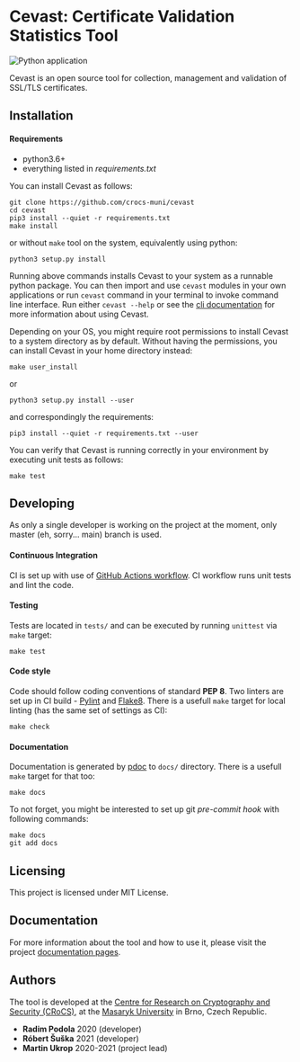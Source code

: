 Cevast: Certificate Validation Statistics Tool
==============================================

![Python application](https://github.com/crocs-muni/cevast/workflows/Python%20application/badge.svg?branch=master)

Cevast is an open source tool for collection, management and validation of SSL/TLS certificates.

Installation
------------

#### Requirements

* python3.6+
* everything listed in _requirements.txt_

You can install Cevast as follows:

    git clone https://github.com/crocs-muni/cevast
    cd cevast
    pip3 install --quiet -r requirements.txt
    make install

or without `make` tool on the system, equivalently using python:

    python3 setup.py install

Running above commands installs Cevast to your system as a runnable python package. You can then import
and use `cevast` modules in your own applications or run `cevast` command in your terminal to invoke
command line interface. Run either `cevast --help` or see the [cli documentation](https://crocs-muni.github.io/cevast/cli.html)
for more information about using Cevast.

Depending on your OS, you might require root permissions to install Cevast to a system directory as by default.
Without having the permissions, you can install Cevast in your home directory instead:

    make user_install

or

    python3 setup.py install --user

and correspondingly the requirements:

    pip3 install --quiet -r requirements.txt --user

You can verify that Cevast is running correctly in your environment by executing unit tests as follows:

    make test

Developing
----------

As only a single developer is working on the project at the moment, only master (eh, sorry... main) branch is used.

#### Continuous Integration
CI is set up with use of [GitHub Actions workflow](https://github.com/crocs-muni/cevast/actions?query=workflow%3A%22Python+application%22).
CI workflow runs unit tests and lint the code.

#### Testing
Tests are located in `tests/` and can be executed by running `unittest` via `make` target:

    make test

#### Code style
Code should follow coding conventions of standard __PEP 8__. Two linters are set up in CI build - [Pylint](https://www.pylint.org/) and [Flake8](https://github.com/PyCQA/flake8). There is a usefull `make` target for local linting (has the same set of settings as CI):

    make check

#### Documentation
Documentation is generated by [pdoc](https://pdoc3.github.io/pdoc/) to `docs/` directory. There is a usefull `make` target for that too:

    make docs

To not forget, you might be interested to set up git _pre-commit hook_ with following commands:

    make docs
    git add docs

Licensing
---------

This project is licensed under MIT License.

Documentation
------------

For more information about the tool and how to use it, please visit the project [documentation pages](https://crocs-muni.github.io/cevast/).

Authors
------------

The tool is developed at the [Centre for Research on Cryptography and Security (CRoCS)](https://crocs.fi.muni.cz), at the [Masaryk University](http://www.muni.cz/) in Brno, Czech Republic.
* **Radim Podola** 2020 (developer)
* **Róbert Šuška** 2021 (developer)
* **Martin Ukrop** 2020-2021 (project lead)

